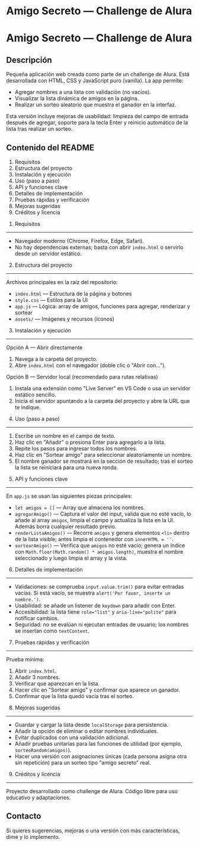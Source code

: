 # Amigo Secreto — Challenge de Alura

# Amigo Secreto — Challenge de Alura

Descripción
-----------

Pequeña aplicación web creada como parte de un challenge de Alura. Está desarrollada con HTML, CSS y JavaScript puro (vanilla). La app permite:

- Agregar nombres a una lista con validación (no vacíos).
- Visualizar la lista dinámica de amigos en la página.
- Realizar un sorteo aleatorio que muestra el ganador en la interfaz.

Esta versión incluye mejoras de usabilidad: limpieza del campo de entrada después de agregar, soporte para la tecla Enter y reinicio automático de la lista tras realizar un sorteo.

Contenido del README
--------------------

1. Requisitos
2. Estructura del proyecto
3. Instalación y ejecución
4. Uso (paso a paso)
5. API y funciones clave
6. Detalles de implementación
7. Pruebas rápidas y verificación
8. Mejoras sugeridas
9. Créditos y licencia

1) Requisitos
----------------

- Navegador moderno (Chrome, Firefox, Edge, Safari).
- No hay dependencias externas; basta con abrir `index.html` o servirlo desde un servidor estático.

2) Estructura del proyecto
--------------------------

Archivos principales en la raíz del repositorio:

- `index.html` — Estructura de la página y botones
- `style.css` — Estilos para la UI
- `app.js` — Lógica: array de amigos, funciones para agregar, renderizar y sortear
- `assets/` — Imágenes y recursos (íconos)

3) Instalación y ejecución
--------------------------

Opción A — Abrir directamente

1. Navega a la carpeta del proyecto.
2. Abre `index.html` con el navegador (doble clic o "Abrir con...").

Opción B — Servidor local (recomendado para rutas relativas)

1. Instala una extensión como "Live Server" en VS Code o usa un servidor estático sencillo.
2. Inicia el servidor apuntando a la carpeta del proyecto y abre la URL que te indique.

4) Uso (paso a paso)
--------------------

1. Escribe un nombre en el campo de texto.
2. Haz clic en "Añadir" o presiona Enter para agregarlo a la lista.
3. Repite los pasos para ingresar todos los nombres.
4. Haz clic en "Sortear amigo" para seleccionar aleatoriamente un nombre.
5. El nombre ganador se mostrará en la sección de resultado; tras el sorteo la lista se reiniciará para una nueva ronda.

5) API y funciones clave
------------------------

En `app.js` se usan las siguientes piezas principales:

- `let amigos = []` — Array que almacena los nombres.
- `agregarAmigo()` — Captura el valor del input, valida que no esté vacío, lo añade al array `amigos`, limpia el campo y actualiza la lista en la UI. Además borra cualquier resultado previo.
- `renderListaAmigos()` — Recorre `amigos` y genera elementos `<li>` dentro de la lista visible; antes limpia el contenedor con `innerHTML = ''`.
- `sortearAmigo()` — Verifica que `amigos` no esté vacío; genera un índice con `Math.floor(Math.random() * amigos.length)`, muestra el nombre seleccionado y luego limpia el array y la vista.

6) Detalles de implementación
-----------------------------

- Validaciones: se comprueba `input.value.trim()` para evitar entradas vacías. Si está vacío, se muestra `alert('Por favor, inserte un nombre.')`.
- Usabilidad: se añade un listener de `keydown` para añadir con Enter.
- Accesibilidad: la lista tiene `role="list"` y `aria-live="polite"` para notificar cambios.
- Seguridad: no se evalúan ni ejecutan entradas de usuario; los nombres se insertan como `textContent`.

7) Pruebas rápidas y verificación
--------------------------------

Prueba mínima:

1. Abrir `index.html`.
2. Añadir 3 nombres.
3. Verificar que aparezcan en la lista.
4. Hacer clic en "Sortear amigo" y confirmar que aparece un ganador.
5. Confirmar que la lista quedó vacía tras el sorteo.

8) Mejoras sugeridas
--------------------

- Guardar y cargar la lista desde `localStorage` para persistencia.
- Añadir la opción de eliminar o editar nombres individuales.
- Evitar duplicados con una validación adicional.
- Añadir pruebas unitarias para las funciones de utilidad (por ejemplo, `sorteoRandom(amigos)`).
- Hacer una versión con asignaciones únicas (cada persona asigna otra sin repetición) para un sorteo tipo "amigo secreto" real.

9) Créditos y licencia
----------------------

Proyecto desarrollado como challenge de Alura. Código libre para uso educativo y adaptaciones.

Contacto
-------

Si quieres sugerencias, mejoras o una versión con más características, dime y lo implemento.


